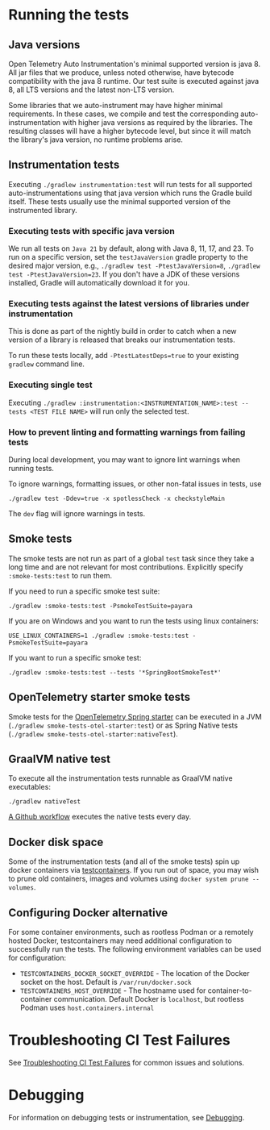 # Running the tests

## Java versions

Open Telemetry Auto Instrumentation's minimal supported version is java 8.
All jar files that we produce, unless noted otherwise, have bytecode
compatibility with the java 8 runtime. Our test suite is executed against
java 8, all LTS versions and the latest non-LTS version.

Some libraries that we auto-instrument may have higher minimal requirements.
In these cases, we compile and test the corresponding auto-instrumentation with
higher java versions as required by the libraries. The resulting classes will
have a higher bytecode level, but since it will match the library's java version,
no runtime problems arise.

## Instrumentation tests

Executing `./gradlew instrumentation:test` will run tests for all supported
auto-instrumentations using that java version which runs the Gradle build
itself. These tests usually use the minimal supported version of the
instrumented library.

### Executing tests with specific java version

We run all tests on `Java 21` by default, along with Java 8, 11, 17, and 23. To run on
a specific version, set the `testJavaVersion` gradle property to the desired major
version, e.g., `./gradlew test -PtestJavaVersion=8`, `./gradlew test -PtestJavaVersion=23`.
If you don't have a JDK of these versions installed, Gradle will automatically download
it for you.

### Executing tests against the latest versions of libraries under instrumentation

This is done as part of the nightly build in order to catch when a new version of a library is
released that breaks our instrumentation tests.

To run these tests locally, add `-PtestLatestDeps=true` to your existing `gradlew` command line.

### Executing single test

Executing `./gradlew :instrumentation:<INSTRUMENTATION_NAME>:test --tests <TEST FILE NAME>` will run only the selected test.

### How to prevent linting and formatting warnings from failing tests

During local development, you may want to ignore lint warnings when running tests.

To ignore warnings, formatting issues, or other non-fatal issues in tests, use

```
./gradlew test -Ddev=true -x spotlessCheck -x checkstyleMain
```

The `dev` flag will ignore warnings in tests.

## Smoke tests

The smoke tests are not run as part of a global `test` task since they take a long time and are
not relevant for most contributions. Explicitly specify `:smoke-tests:test` to run them.

If you need to run a specific smoke test suite:

```
./gradlew :smoke-tests:test -PsmokeTestSuite=payara
```

If you are on Windows and you want to run the tests using linux containers:

```
USE_LINUX_CONTAINERS=1 ./gradlew :smoke-tests:test -PsmokeTestSuite=payara
```

If you want to run a specific smoke test:

```
./gradlew :smoke-tests:test --tests '*SpringBootSmokeTest*'
```

## OpenTelemetry starter smoke tests

Smoke tests for the [OpenTelemetry Spring starter](../../instrumentation/spring/starters/spring-boot-starter/README.md)
can be executed in a JVM (`./gradlew smoke-tests-otel-starter:test`) or as Spring Native tests (`./gradlew smoke-tests-otel-starter:nativeTest`).

## GraalVM native test

To execute all the instrumentation tests runnable as GraalVM native executables:

```
./gradlew nativeTest
```

[A Github workflow](../../.github/workflows/native-tests-daily.yml) executes the native tests every day.

## Docker disk space

Some of the instrumentation tests (and all of the smoke tests) spin up docker containers via
[testcontainers](https://www.testcontainers.org/). If you run out of space, you may wish to prune
old containers, images and volumes using `docker system prune --volumes`.

## Configuring Docker alternative

For some container environments, such as rootless Podman or a remotely hosted Docker,
testcontainers may need additional configuration to successfully run the tests.
The following environment variables can be used for configuration:
- `TESTCONTAINERS_DOCKER_SOCKET_OVERRIDE` - The location of the Docker socket on the host. Default is `/var/run/docker.sock`
- `TESTCONTAINERS_HOST_OVERRIDE` - The hostname used for container-to-container communication. Default Docker is `localhost`, but rootless Podman uses `host.containers.internal`

# Troubleshooting CI Test Failures

See [Troubleshooting CI Test Failures](../../CONTRIBUTING.md#troubleshooting-pr-build-failures) for common issues and solutions.

# Debugging

For information on debugging tests or instrumentation, see [Debugging](debugging.md).
